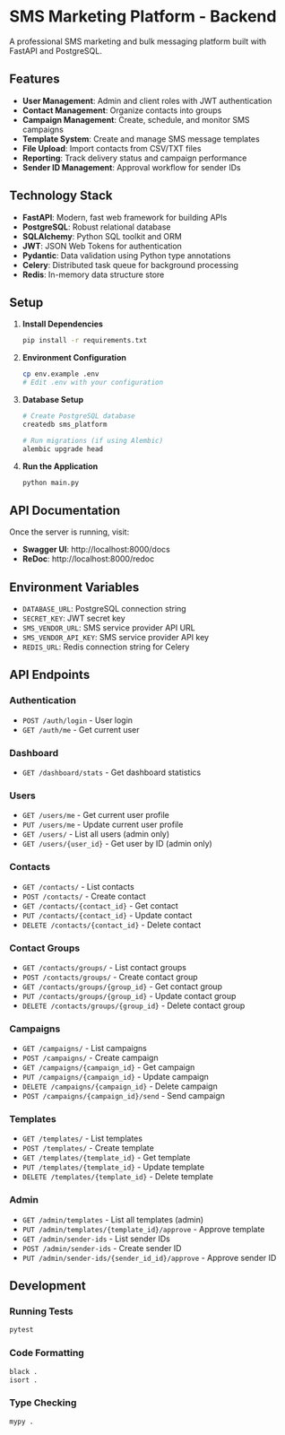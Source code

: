 # SMS Marketing Platform - Backend

A professional SMS marketing and bulk messaging platform built with FastAPI and PostgreSQL.

## Features

- **User Management**: Admin and client roles with JWT authentication
- **Contact Management**: Organize contacts into groups
- **Campaign Management**: Create, schedule, and monitor SMS campaigns
- **Template System**: Create and manage SMS message templates
- **File Upload**: Import contacts from CSV/TXT files
- **Reporting**: Track delivery status and campaign performance
- **Sender ID Management**: Approval workflow for sender IDs

## Technology Stack

- **FastAPI**: Modern, fast web framework for building APIs
- **PostgreSQL**: Robust relational database
- **SQLAlchemy**: Python SQL toolkit and ORM
- **JWT**: JSON Web Tokens for authentication
- **Pydantic**: Data validation using Python type annotations
- **Celery**: Distributed task queue for background processing
- **Redis**: In-memory data structure store

## Setup

1. **Install Dependencies**
   ```bash
   pip install -r requirements.txt
   ```

2. **Environment Configuration**
   ```bash
   cp env.example .env
   # Edit .env with your configuration
   ```

3. **Database Setup**
   ```bash
   # Create PostgreSQL database
   createdb sms_platform
   
   # Run migrations (if using Alembic)
   alembic upgrade head
   ```

4. **Run the Application**
   ```bash
   python main.py
   ```

## API Documentation

Once the server is running, visit:
- **Swagger UI**: http://localhost:8000/docs
- **ReDoc**: http://localhost:8000/redoc

## Environment Variables

- `DATABASE_URL`: PostgreSQL connection string
- `SECRET_KEY`: JWT secret key
- `SMS_VENDOR_URL`: SMS service provider API URL
- `SMS_VENDOR_API_KEY`: SMS service provider API key
- `REDIS_URL`: Redis connection string for Celery

## API Endpoints

### Authentication
- `POST /auth/login` - User login
- `GET /auth/me` - Get current user

### Dashboard
- `GET /dashboard/stats` - Get dashboard statistics

### Users
- `GET /users/me` - Get current user profile
- `PUT /users/me` - Update current user profile
- `GET /users/` - List all users (admin only)
- `GET /users/{user_id}` - Get user by ID (admin only)

### Contacts
- `GET /contacts/` - List contacts
- `POST /contacts/` - Create contact
- `GET /contacts/{contact_id}` - Get contact
- `PUT /contacts/{contact_id}` - Update contact
- `DELETE /contacts/{contact_id}` - Delete contact

### Contact Groups
- `GET /contacts/groups/` - List contact groups
- `POST /contacts/groups/` - Create contact group
- `GET /contacts/groups/{group_id}` - Get contact group
- `PUT /contacts/groups/{group_id}` - Update contact group
- `DELETE /contacts/groups/{group_id}` - Delete contact group

### Campaigns
- `GET /campaigns/` - List campaigns
- `POST /campaigns/` - Create campaign
- `GET /campaigns/{campaign_id}` - Get campaign
- `PUT /campaigns/{campaign_id}` - Update campaign
- `DELETE /campaigns/{campaign_id}` - Delete campaign
- `POST /campaigns/{campaign_id}/send` - Send campaign

### Templates
- `GET /templates/` - List templates
- `POST /templates/` - Create template
- `GET /templates/{template_id}` - Get template
- `PUT /templates/{template_id}` - Update template
- `DELETE /templates/{template_id}` - Delete template

### Admin
- `GET /admin/templates` - List all templates (admin)
- `PUT /admin/templates/{template_id}/approve` - Approve template
- `GET /admin/sender-ids` - List sender IDs
- `POST /admin/sender-ids` - Create sender ID
- `PUT /admin/sender-ids/{sender_id_id}/approve` - Approve sender ID

## Development

### Running Tests
```bash
pytest
```

### Code Formatting
```bash
black .
isort .
```

### Type Checking
```bash
mypy .
```
